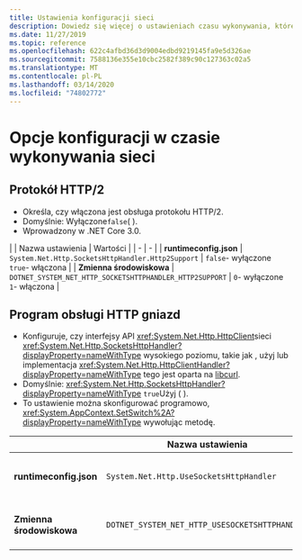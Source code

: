 ```yaml
---
title: Ustawienia konfiguracji sieci
description: Dowiedz się więcej o ustawieniach czasu wykonywania, które konfigurują sieć dla aplikacji .NET Core.
ms.date: 11/27/2019
ms.topic: reference
ms.openlocfilehash: 622c4afbd36d3d9004edbd9219145fa9e5d326ae
ms.sourcegitcommit: 7588136e355e10cbc2582f389c90c127363c02a5
ms.translationtype: MT
ms.contentlocale: pl-PL
ms.lasthandoff: 03/14/2020
ms.locfileid: "74802772"
---
```

# <a name="run-time-configuration-options-for-networking"></a>Opcje konfiguracji w czasie wykonywania sieci

## <a name="http2-protocol"></a>Protokół HTTP/2

- Określa, czy włączona jest obsługa protokołu HTTP/2.
- Domyślnie: Wyłączone`false`( ).
- Wprowadzony w .NET Core 3.0.

| | Nazwa ustawienia | Wartości |
| - | - |
| **runtimeconfig.json** | `System.Net.Http.SocketsHttpHandler.Http2Support` | `false`- wyłączone<br/>`true`- włączona |
| **Zmienna środowiskowa** | `DOTNET_SYSTEM_NET_HTTP_SOCKETSHTTPHANDLER_HTTP2SUPPORT` | `0`- wyłączone<br/>`1`- włączona |

## <a name="sockets-http-handler"></a>Program obsługi HTTP gniazd

- Konfiguruje, czy interfejsy API <xref:System.Net.Http.HttpClient>sieci <xref:System.Net.Http.SocketsHttpHandler?displayProperty=nameWithType> wysokiego poziomu, takie jak , użyj lub implementacja <xref:System.Net.Http.HttpClientHandler?displayProperty=nameWithType> tego jest oparta na [libcurl](https://curl.haxx.se/libcurl/).
- Domyślnie: <xref:System.Net.Http.SocketsHttpHandler?displayProperty=nameWithType> `true`Użyj ( ).
- To ustawienie można skonfigurować programowo, <xref:System.AppContext.SetSwitch%2A?displayProperty=nameWithType> wywołując metodę.

| | Nazwa ustawienia | Wartości |
| - | - | - |
| **runtimeconfig.json** | `System.Net.Http.UseSocketsHttpHandler` | `true`- umożliwia korzystanie z<xref:System.Net.Http.SocketsHttpHandler><br/>`false`- umożliwia korzystanie z<xref:System.Net.Http.HttpClientHandler> |
| **Zmienna środowiskowa** | `DOTNET_SYSTEM_NET_HTTP_USESOCKETSHTTPHANDLER` | `1`- umożliwia korzystanie z<xref:System.Net.Http.SocketsHttpHandler><br/>`0`- umożliwia korzystanie z<xref:System.Net.Http.HttpClientHandler> |
